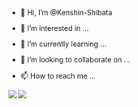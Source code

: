 - 👋 Hi, I’m @Kenshin-Shibata


- 👀 I’m interested in ...
- 🌱 I’m currently learning ...
- 💞️ I’m looking to collaborate on ...
- 📫 How to reach me ...

<a href="https://github.com/Kenshin-Shibata/github-readme-stats">
  <img align="left" src="https://github-readme-stats.vercel.app/api?username=Kenshin-Shibata&count_private=true&show_icons=true" />
</a>
<a href="https://github.com/Kenshin-Shibata/github-readme-stats">
  <img align="left" src="https://github-readme-stats.vercel.app/api/top-langs/?username=Kenshin-Shibata" />
</a>
